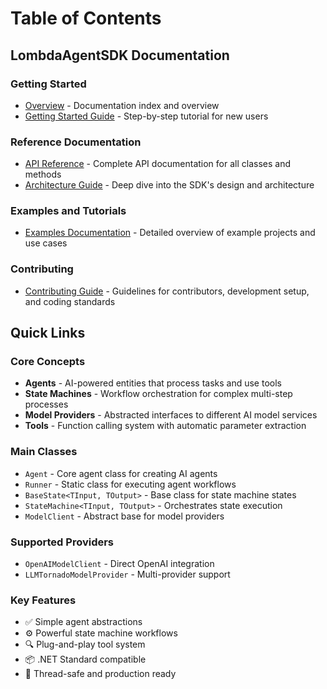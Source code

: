 # Table of Contents

## LombdaAgentSDK Documentation

### Getting Started
- [Overview](README.md) - Documentation index and overview
- [Getting Started Guide](GETTING_STARTED.md) - Step-by-step tutorial for new users

### Reference Documentation  
- [API Reference](API_REFERENCE.md) - Complete API documentation for all classes and methods
- [Architecture Guide](ARCHITECTURE.md) - Deep dive into the SDK's design and architecture

### Examples and Tutorials
- [Examples Documentation](EXAMPLES.md) - Detailed overview of example projects and use cases

### Contributing
- [Contributing Guide](CONTRIBUTING.md) - Guidelines for contributors, development setup, and coding standards

## Quick Links

### Core Concepts
- **Agents** - AI-powered entities that process tasks and use tools
- **State Machines** - Workflow orchestration for complex multi-step processes  
- **Model Providers** - Abstracted interfaces to different AI model services
- **Tools** - Function calling system with automatic parameter extraction

### Main Classes
- `Agent` - Core agent class for creating AI agents
- `Runner` - Static class for executing agent workflows
- `BaseState<TInput, TOutput>` - Base class for state machine states
- `StateMachine<TInput, TOutput>` - Orchestrates state execution
- `ModelClient` - Abstract base for model providers

### Supported Providers
- `OpenAIModelClient` - Direct OpenAI integration
- `LLMTornadoModelProvider` - Multi-provider support

### Key Features
- ✅ Simple agent abstractions
- ⚙️ Powerful state machine workflows
- 🔍 Plug-and-play tool system
- 📦 .NET Standard compatible
- 🚀 Thread-safe and production ready